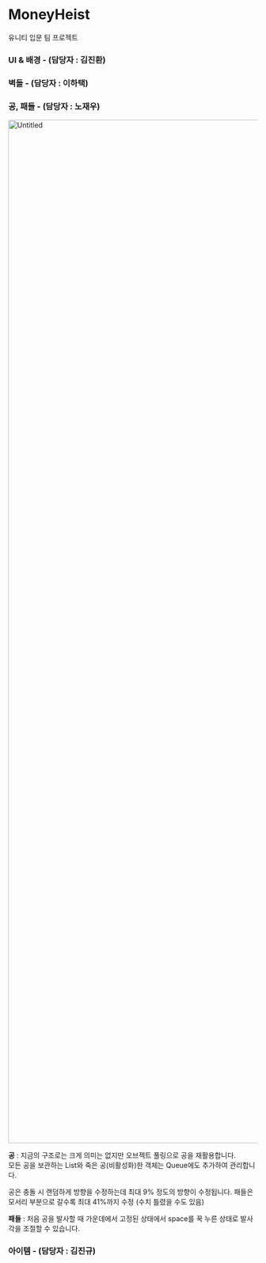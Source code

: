 # MoneyHeist
 유니티 입문 팀 프로젝트

### UI & 배경 - (담당자 : 김진환)



### 벽돌 - (담당자 : 이하택)



### 공, 패들 - (담당자 : 노재우)

<img width="2069" alt="Untitled" src="https://github.com/NewRound/MoneyHeist/assets/141575778/6494fef7-5526-49fb-a779-599c58997f3b">

**공** : 지금의 구조로는 크게 의미는 없지만 오브젝트 풀링으로 공을 재활용합니다.<br>
모든 공을 보관하는 List와 죽은 공(비활성화)한 객체는 Queue에도 추가하여 관리합니다.

공은 충돌 시 랜덤하게 방향을 수정하는데 최대 9% 정도의 방향이 수정됩니다. 패들은 모서리 부분으로 갈수록 최대 41%까지 수정 (수치 틀렸을 수도 있음)

**패들** : 처음 공을 발사할 때 가운데에서 고정된 상태에서 space를 꾹 누른 상태로 발사각을 조절할 수 있습니다.<br>


### 아이템 - (담당자 : 김진규)



